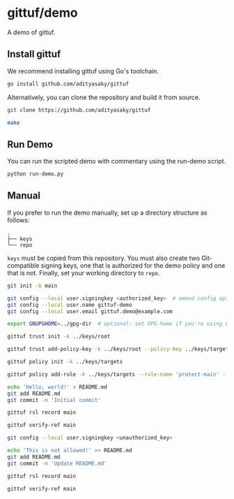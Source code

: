 # gittuf/demo

A demo of gittuf.

## Install gittuf

We recommend installing gittuf using Go's toolchain.

```bash
go install github.com/adityasaky/gittuf
```

Alternatively, you can clone the repository and build it from source.

```bash
git clone https://github.com/adityasaky/gittuf

make
```

## Run Demo

You can run the scripted demo with commentary using the run-demo script.

```bash
python run-demo.py
```

## Manual

If you prefer to run the demo manually, set up a directory structure as follows:

```
.
├── keys
└── repo
```

`keys` must be copied from this repository. You must also create two
Git-compatible signing keys, one that is authorized for the demo policy and one
that is not. Finally, set your working directory to `repo`.

```bash
git init -b main

git config --local user.signingkey <authorized_key>  # amend config options as needed for your chosen signing mechanism
git config --local user.name gittuf-demo
git config --local user.email gittuf.demo@example.com

export GNUPGHOME=../gpg-dir  # optional: set GPG home if you're using GPG keys from a non-default keyring

gittuf trust init -k ../keys/root

gittuf trust add-policy-key -k ../keys/root --policy-key ../keys/targets.pub

gittuf policy init -k ../keys/targets

gittuf policy add-rule -k ../keys/targets --rule-name 'protect-main' --rule-pattern git:refs/heads/main --authorize-key <signing_mechanism>:<authorized_key>

echo 'Hello, world!' > README.md
git add README.md
git commit -m 'Initial commit'

gittuf rsl record main

gittuf verify-ref main

git config --local user.signingkey <unauthorized_key>

echo 'This is not allowed!' >> README.md
git add README.md
git commit -m 'Update README.md'

gittuf rsl record main

gittuf verify-ref main
```
